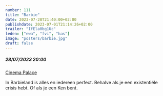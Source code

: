 ```yaml
---
number: 111
title: "Barbie"
date: 2023-07-28T21:40:00+02:00
publishdate: 2023-07-01T21:14:26+02:00
trailer: "IfEla0bg1Uc"
leden: ["ewa", "fvi", "has"]
image: "posters/barbie.jpg"
draft: false
---
```


##### 28/07/2023 20:00

[Cinema Palace](https://cinema-palace.be/nl/film/barbie)

In Barbieland is alles en iedereen perfect. Behalve als je een existentiële crisis hebt.
Of als je een Ken bent.
<!--more-->
